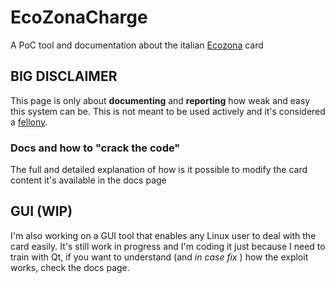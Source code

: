 # EcoZonaCharge

A PoC tool and documentation about the italian [Ecozona](https://www.ecozona.info/) card 

## BIG DISCLAIMER

This page is only about **documenting** and **reporting** how weak and easy this system can be. This is not meant to be used actively and it's considered a [fellony](https://www.gazzettaufficiale.it/atto/serie_generale/caricaArticolo?art.progressivo=0&art.idArticolo=2&art.versione=1&art.codiceRedazionale=001G0167&art.dataPubblicazioneGazzetta=2001-04-19&art.idGruppo=0&art.idSottoArticolo1=10&art.idSottoArticolo=1&art.flagTipoArticolo=0).

### Docs and how to "crack the code"

The full and detailed explanation of how is it possible to modify the card content it's available in the docs page

## GUI (WIP)

I'm also working on a GUI tool that enables any Linux user to deal with the card easily. It's still work in progress and I'm coding it just because I need to train with Qt, if you want to understand (and *in case fix* ) how the exploit works, check the docs page.
